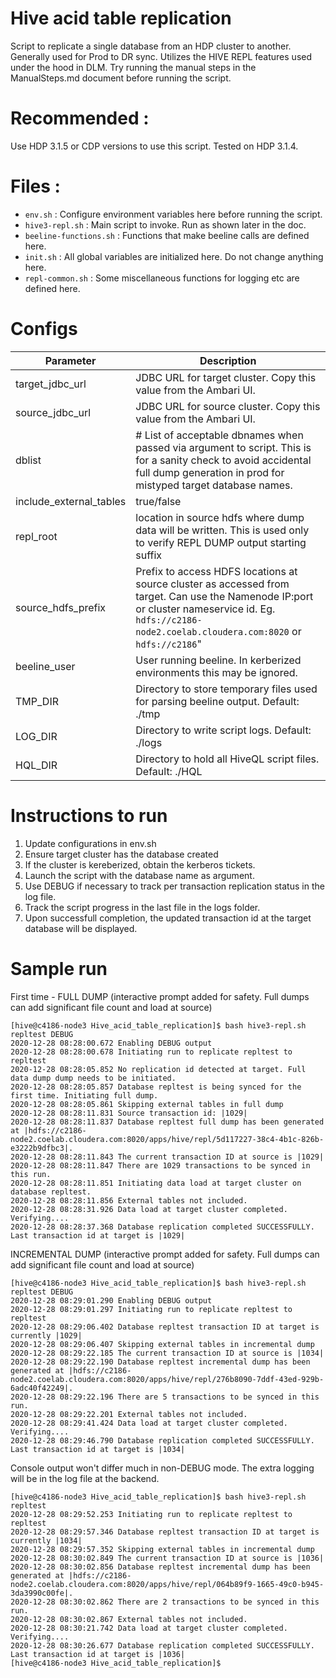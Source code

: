 # Hive acid table replication

Script to replicate a single database from an HDP cluster to another.
Generally used for Prod to DR sync.
Utilizes the HIVE REPL features used under the hood in DLM.
Try running the manual steps in the ManualSteps.md document before running the script.

# Recommended : 
Use HDP 3.1.5 or CDP versions to use this script. Tested on HDP 3.1.4.

# Files :
* `env.sh` : Configure environment variables here before running the script.
* `hive3-repl.sh` : Main script to invoke. Run as shown later in the doc.
* `beeline-functions.sh` : Functions that make beeline calls are defined here.
* `init.sh` : All global variables are initialized here. Do not change anything here.
* `repl-common.sh` : Some miscellaneous functions for logging etc are defined here.

# Configs
| Parameter      | Description |
| ----------- | ----------- |
| target_jdbc_url      | JDBC URL for target cluster. Copy this value from the Ambari UI.       |
| source_jdbc_url   |  JDBC URL for source cluster. Copy this value from the Ambari UI.        |
| dblist      | # List of acceptable dbnames when passed via argument to script. This is for a sanity check to avoid accidental full dump generation in prod for mistyped target database names.       |
|include_external_tables|true/false|
|repl_root|location in source hdfs where dump data will be written. This is used only to verify REPL DUMP output starting suffix |
|source_hdfs_prefix|Prefix to access HDFS locations at source cluster as accessed from target. Can use the Namenode IP:port or cluster nameservice id. Eg. `hdfs://c2186-node2.coelab.cloudera.com:8020` or `hdfs://c2186`"|
|beeline_user|User running beeline. In kerberized environments this may be ignored.|
|TMP_DIR| Directory to store temporary files used for parsing beeline output. Default: ./tmp|
|LOG_DIR| Directory to write script logs.  Default: ./logs|
|HQL_DIR| Directory to hold all HiveQL script files. Default: ./HQL|

# Instructions to run 

1. Update configurations in env.sh
2. Ensure target cluster has the database created
3. If the cluster is kereberized, obtain the kerberos tickets.
4. Launch the script with the database name as argument. 
5. Use DEBUG if necessary to track per transaction replication status in the log file.
6. Track the script progress in the last file in the logs folder.
7. Upon successfull completion, the updated transaction id at the target database will be displayed.

# Sample run 

First time - 
FULL DUMP  (interactive prompt added for safety. Full dumps can add significant file count and load at source)
```
[hive@c4186-node3 Hive_acid_table_replication]$ bash hive3-repl.sh repltest DEBUG
2020-12-28 08:28:00.672 Enabling DEBUG output
2020-12-28 08:28:00.678 Initiating run to replicate repltest to repltest
2020-12-28 08:28:05.852 No replication id detected at target. Full data dump dump needs to be initiated.
2020-12-28 08:28:05.857 Database repltest is being synced for the first time. Initiating full dump.
2020-12-28 08:28:05.861 Skipping external tables in full dump
2020-12-28 08:28:11.831 Source transaction id: |1029|
2020-12-28 08:28:11.837 Database repltest full dump has been generated at |hdfs://c2186-node2.coelab.cloudera.com:8020/apps/hive/repl/5d117227-38c4-4b1c-826b-e3222b9dfbc3|.
2020-12-28 08:28:11.843 The current transaction ID at source is |1029|
2020-12-28 08:28:11.847 There are 1029 transactions to be synced in this run.
2020-12-28 08:28:11.851 Initiating data load at target cluster on database repltest.
2020-12-28 08:28:11.856 External tables not included.
2020-12-28 08:28:31.926 Data load at target cluster completed. Verifying....
2020-12-28 08:28:37.368 Database replication completed SUCCESSFULLY. Last transaction id at target is |1029|
```
INCREMENTAL DUMP (interactive prompt added for safety. Full dumps can add significant file count and load at source)
```
[hive@c4186-node3 Hive_acid_table_replication]$ bash hive3-repl.sh repltest DEBUG
2020-12-28 08:29:01.290 Enabling DEBUG output
2020-12-28 08:29:01.297 Initiating run to replicate repltest to repltest
2020-12-28 08:29:06.402 Database repltest transaction ID at target is currently |1029|
2020-12-28 08:29:06.407 Skipping external tables in incremental dump
2020-12-28 08:29:22.185 The current transaction ID at source is |1034|
2020-12-28 08:29:22.190 Database repltest incremental dump has been generated at |hdfs://c2186-node2.coelab.cloudera.com:8020/apps/hive/repl/276b8090-7ddf-43ed-929b-6adc40f42249|.
2020-12-28 08:29:22.196 There are 5 transactions to be synced in this run.
2020-12-28 08:29:22.201 External tables not included.
2020-12-28 08:29:41.424 Data load at target cluster completed. Verifying....
2020-12-28 08:29:46.790 Database replication completed SUCCESSFULLY. Last transaction id at target is |1034|
```
Console output won't differ much in non-DEBUG mode. The extra logging will be in the log file at the backend.
```
[hive@c4186-node3 Hive_acid_table_replication]$ bash hive3-repl.sh repltest 
2020-12-28 08:29:52.253 Initiating run to replicate repltest to repltest
2020-12-28 08:29:57.346 Database repltest transaction ID at target is currently |1034|
2020-12-28 08:29:57.352 Skipping external tables in incremental dump
2020-12-28 08:30:02.849 The current transaction ID at source is |1036|
2020-12-28 08:30:02.856 Database repltest incremental dump has been generated at |hdfs://c2186-node2.coelab.cloudera.com:8020/apps/hive/repl/064b89f9-1665-49c0-b945-3da3990c00fe|.
2020-12-28 08:30:02.862 There are 2 transactions to be synced in this run.
2020-12-28 08:30:02.867 External tables not included.
2020-12-28 08:30:21.742 Data load at target cluster completed. Verifying....
2020-12-28 08:30:26.677 Database replication completed SUCCESSFULLY. Last transaction id at target is |1036|
[hive@c4186-node3 Hive_acid_table_replication]$ 
```
